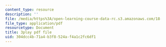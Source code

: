 ```yaml
---
content_type: resource
description: ''
file: /media/https%3A/open-learning-course-data-rc.s3.amazonaws.com/18-s997-introduction-to-matlab-programming-fall-2011/304dcc4b71a4b3f8524af4a1c2fc6df1_UKU1477cXVY.pdf
file_type: application/pdf
resourcetype: Document
title: 3play pdf file
uid: 304dcc4b-71a4-b3f8-524a-f4a1c2fc6df1
---
```

